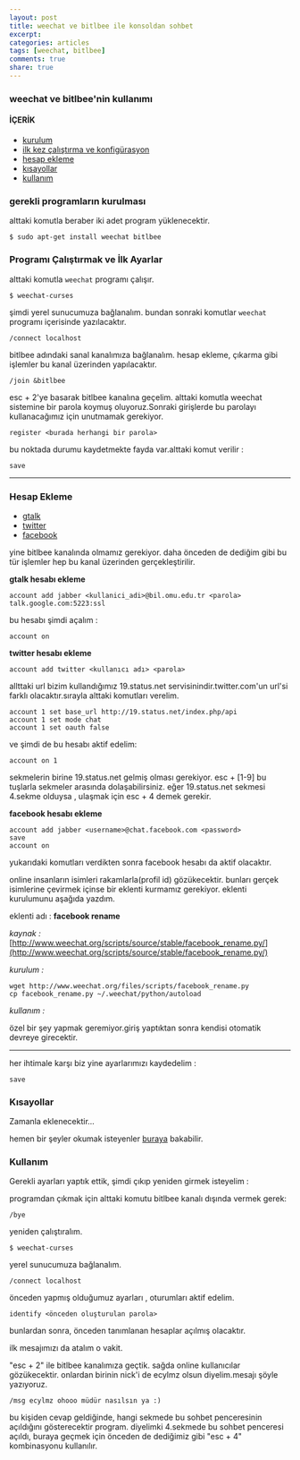 ```yaml
---
layout: post
title: weechat ve bitlbee ile konsoldan sohbet
excerpt:
categories: articles
tags: [weechat, bitlbee]
comments: true
share: true
---
```


### weechat ve bitlbee'nin kullanımı

#### İÇERİK

- [kurulum](#kurulum)
- [ilk kez çalıştırma ve konfigürasyon](#konfigurasyon)
- [hesap ekleme](#hesapEkleme)
- [kısayollar](#kisayollar)
- [kullanım](#kullanim)

### <a id="kurulum">gerekli programların kurulması</a>

alttaki komutla beraber iki adet program yüklenecektir.

    $ sudo apt-get install weechat bitlbee

### <a id="konfigurasyon">Programı Çalıştırmak ve İlk Ayarlar</a>

alttaki komutla `weechat` programı çalışır.

    $ weechat-curses

şimdi yerel sunucumuza bağlanalım.
bundan sonraki komutlar `weechat` programı içerisinde yazılacaktır.

    /connect localhost

bitlbee adındaki sanal kanalımıza bağlanalım.
hesap ekleme, çıkarma gibi işlemler bu kanal üzerinden yapılacaktır.

    /join &bitlbee

esc + 2'ye basarak bitlbee kanalına geçelim.
alttaki komutla weechat sistemine bir parola koymuş oluyoruz.Sonraki girişlerde
bu parolayı kullanacağımız için unutmamak gerekiyor.

    register <burada herhangi bir parola>

bu noktada durumu kaydetmekte fayda var.alttaki komut verilir :

    save

---

### <a id="hesapEkleme">Hesap Ekleme</a>

- [gtalk](#gtalk)
- [twitter](#twitter)
- [facebook](#facebook)

yine bitlbee kanalında olmamız gerekiyor. daha önceden de dediğim gibi
bu tür işlemler hep bu kanal üzerinden gerçekleştirilir.

<a id="gtalk">**gtalk hesabı ekleme**</a>

    account add jabber <kullanici_adi>@bil.omu.edu.tr <parola> talk.google.com:5223:ssl

bu hesabı şimdi açalım :

    account on


<a id="twitter">**twitter hesabı ekleme**</a>

    account add twitter <kullanıcı adı> <parola>

allttaki url bizim kullandığımız 19.status.net servisinindir.twitter.com'un
url'si farklı olacaktır.sırayla alttaki komutları verelim.

    account 1 set base_url http://19.status.net/index.php/api
    account 1 set mode chat
    account 1 set oauth false

ve şimdi de bu hesabı aktif edelim:

    account on 1

sekmelerin birine 19.status.net gelmiş olması gerekiyor. esc + [1-9] bu tuşlarla
sekmeler arasında dolaşabilirsiniz. eğer 19.status.net sekmesi 4.sekme olduysa ,
ulaşmak için esc + 4 demek gerekir.

<a id="facebook">**facebook hesabı ekleme**</a>

    account add jabber <username>@chat.facebook.com <password>
    save
    account on

yukarıdaki komutları verdikten sonra  facebook hesabı da aktif
olacaktır.

online insanların isimleri rakamlarla(profil id) gözükecektir.
bunları gerçek isimlerine çevirmek içinse bir eklenti kurmamız gerekiyor.
eklenti kurulumunu aşağıda yazdım.

eklenti adı : **facebook rename**

*kaynak :* [http://www.weechat.org/scripts/source/stable/facebook_rename.py/](http://www.weechat.org/scripts/source/stable/facebook_rename.py/)

*kurulum :*

    wget http://www.weechat.org/files/scripts/facebook_rename.py
    cp facebook_rename.py ~/.weechat/python/autoload

*kullanım :*

özel bir şey yapmak geremiyor.giriş yaptıktan sonra kendisi otomatik devreye
girecektir.

---

her ihtimale karşı biz yine ayarlarımızı kaydedelim :

    save

### <a id="kisayollar">Kısayollar</a>

Zamanla eklenecektir...

hemen bir şeyler okumak isteyenler [buraya](http://www.weechat.org/files/doc/stable/weechat_user.en.html#key_bindings) bakabilir.

### <a id="kullanim"> Kullanım </a>

Gerekli ayarları yaptık ettik, şimdi çıkıp yeniden girmek isteyelim :

programdan çıkmak için alttaki komutu bitlbee kanalı dışında vermek gerek:

    /bye

yeniden çalıştıralım.

    $ weechat-curses

yerel sunucumuza bağlanalım.

    /connect localhost

önceden yapmış olduğumuz ayarları , oturumları aktif edelim.

    identify <önceden oluşturulan parola>

bunlardan sonra, önceden tanımlanan hesaplar açılmış olacaktır.

ilk mesajımızı da atalım o vakit.

"esc + 2" ile bitlbee kanalımıza geçtik. sağda online kullanıcılar gözükecektir.
onlardan birinin nick'i de ecylmz olsun diyelim.mesajı şöyle yazıyoruz.

    /msg ecylmz ohooo müdür nasılsın ya :)

bu kişiden cevap geldiğinde, hangi sekmede bu sohbet penceresinin açıldığını
gösterecektir program. diyelimki 4.sekmede bu sohbet penceresi açıldı, buraya
geçmek için önceden de dediğimiz gibi "esc + 4" kombinasyonu kullanılır.
